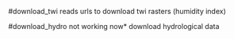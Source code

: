 #download_twi
reads urls to download twi rasters
(humidity index)

#download_hydro
not working now*
download hydrological data 